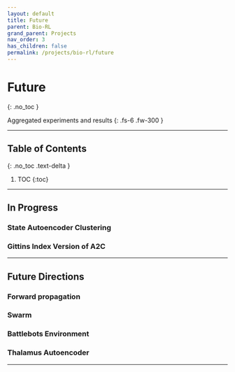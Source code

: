 ```yaml
---
layout: default
title: Future
parent: Bio-RL
grand_parent: Projects
nav_order: 3
has_children: false
permalink: /projects/bio-rl/future
---
```


# Future
{: .no_toc }

Aggregated experiments and results
{: .fs-6 .fw-300 }

---

## Table of Contents
{: .no_toc .text-delta }

1. TOC
{:toc}

---

## In Progress

### State Autoencoder Clustering
### Gittins Index Version of A2C


---
## Future Directions

### Forward propagation
### Swarm
### Battlebots Environment
### Thalamus Autoencoder

---
